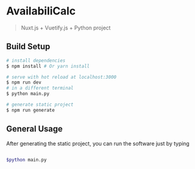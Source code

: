 # AvailabiliCalc

> Nuxt.js + Vuetify.js + Python project

## Build Setup

``` bash
# install dependencies
$ npm install # Or yarn install

# serve with hot reload at localhost:3000
$ npm run dev
# in a different terminal
$ python main.py

# generate static project
$ npm run generate
```

## General Usage

After generating the static project, you can run the software just by typing 

``` bash

$python main.py

```
